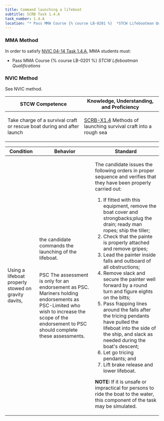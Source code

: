```yaml
---
title: Command launching a lifeboat
subtitle: SCRB Task 1.4.A 
task_number: 1.4.A
location: "* Pass MMA Course {% course LB-0201 %}  *STCW Lifeboatman Qualifications*" 
---
```



### MMA Method

In order to satisfy  [NVIC 04-14  Task  1.4.A]({{site.baseurl}}/assets/images/nvic-04-14.pdf), MMA students must:

* Pass MMA Course {% course LB-0201 %}  *STCW Lifeboatman Qualifications*


### NVIC Method

<a onclick="togglevisibility('nvic_methods')" >See NVIC method.</a>

<div id='nvic_methods' class='hide'>

<table>
<thead>
<tr>
<th class='forty'> STCW Competence </th>
<th class='sixty'> Knowledge, Understanding, and Proficiency </th>
</tr>
</thead>




<tbody>
<tr><td markdown='1'>

Take charge of a survival craft or rescue boat during and after launch

</td><td markdown='1'>

[SCRB-X1.4](../../tables/621.html#SCRB-X1.4) Methods of launching survival craft into a rough sea

</td></tr>


</tbody>
</table>


<table>
<thead>
<tr><th class='twenty'>  Condition </th><th class='twenty'> Behavior </th><th  class='sixty'>Standard </th></tr>
</thead>
<tbody >



<tr><td markdown='1'>

Using a lifeboat properly stowed on gravity davits,

</td><td markdown='1'>

the candidate commands the launching of the lifeboat.

<br>

<div class="tooltip">PSC
<span class="tooltiptext">
The assessment is only for an endorsement as PSC. Mariners holding endorsements as PSC-Limited who wish to increase the scope of the endorsement to PSC should complete these assessments.
</span>
</div>


</td><td markdown='1'>

The candidate issues the following orders in proper sequence and verifies that they have been properly carried out:

1. If fitted with this equipment, remove the boat cover and strongbacks;plug the drain; ready man ropes; ship the tiller;
2. Check that the painte is properly attached and remove gripes;
3. Lead the painter inside falls and outboard of all obstructions;
4. Remove slack and secure the painter well forward by a round turn and figure eights on the bitts;
5. Pass frapping lines around the falls after the tricing pendants have pulled the lifeboat into the side of the ship, and slack as needed during the boat's descent;
6. Let go tricing pendants; and 
7. Lift brake release and lower lifeboat. 

**NOTE:**  If it is unsafe or impractical for persons to ride the boat to the water, this component of the task may be simulated. 

</td></tr>
</tbody>
</table>
</div>
